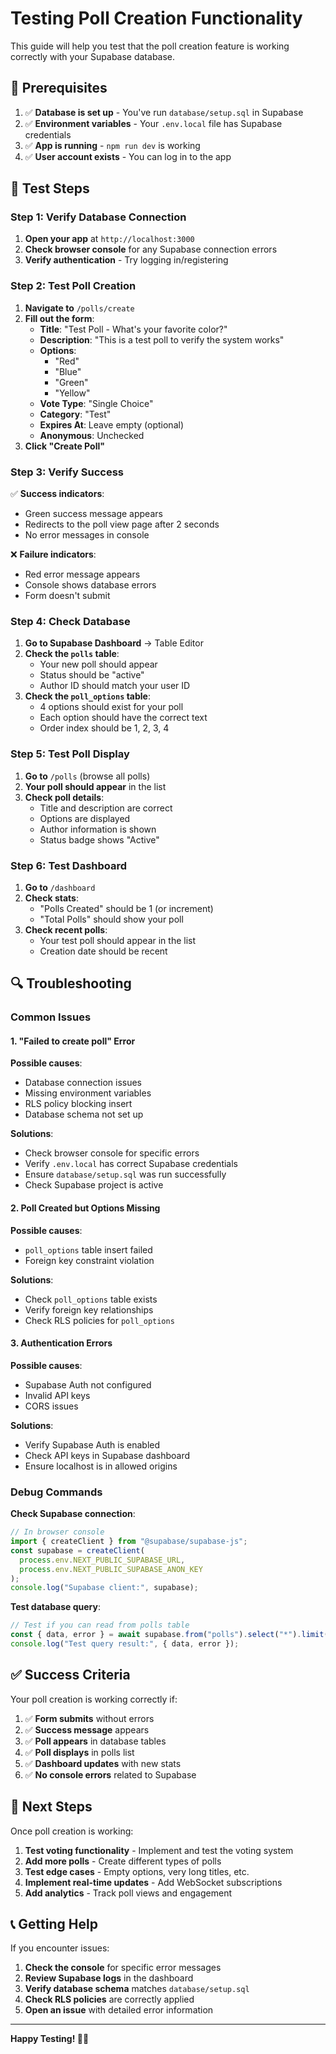 # Testing Poll Creation Functionality

This guide will help you test that the poll creation feature is working correctly with your Supabase database.

## 🧪 Prerequisites

1. ✅ **Database is set up** - You've run `database/setup.sql` in Supabase
2. ✅ **Environment variables** - Your `.env.local` file has Supabase credentials
3. ✅ **App is running** - `npm run dev` is working
4. ✅ **User account exists** - You can log in to the app

## 🚀 Test Steps

### Step 1: Verify Database Connection

1. **Open your app** at `http://localhost:3000`
2. **Check browser console** for any Supabase connection errors
3. **Verify authentication** - Try logging in/registering

### Step 2: Test Poll Creation

1. **Navigate to** `/polls/create`
2. **Fill out the form**:
   - **Title**: "Test Poll - What's your favorite color?"
   - **Description**: "This is a test poll to verify the system works"
   - **Options**:
     - "Red"
     - "Blue"
     - "Green"
     - "Yellow"
   - **Vote Type**: "Single Choice"
   - **Category**: "Test"
   - **Expires At**: Leave empty (optional)
   - **Anonymous**: Unchecked
3. **Click "Create Poll"**

### Step 3: Verify Success

✅ **Success indicators**:

- Green success message appears
- Redirects to the poll view page after 2 seconds
- No error messages in console

❌ **Failure indicators**:

- Red error message appears
- Console shows database errors
- Form doesn't submit

### Step 4: Check Database

1. **Go to Supabase Dashboard** → Table Editor
2. **Check the `polls` table**:
   - Your new poll should appear
   - Status should be "active"
   - Author ID should match your user ID
3. **Check the `poll_options` table**:
   - 4 options should exist for your poll
   - Each option should have the correct text
   - Order index should be 1, 2, 3, 4

### Step 5: Test Poll Display

1. **Go to** `/polls` (browse all polls)
2. **Your poll should appear** in the list
3. **Check poll details**:
   - Title and description are correct
   - Options are displayed
   - Author information is shown
   - Status badge shows "Active"

### Step 6: Test Dashboard

1. **Go to** `/dashboard`
2. **Check stats**:
   - "Polls Created" should be 1 (or increment)
   - "Total Polls" should show your poll
3. **Check recent polls**:
   - Your test poll should appear in the list
   - Creation date should be recent

## 🔍 Troubleshooting

### Common Issues

#### 1. "Failed to create poll" Error

**Possible causes**:

- Database connection issues
- Missing environment variables
- RLS policy blocking insert
- Database schema not set up

**Solutions**:

- Check browser console for specific errors
- Verify `.env.local` has correct Supabase credentials
- Ensure `database/setup.sql` was run successfully
- Check Supabase project is active

#### 2. Poll Created but Options Missing

**Possible causes**:

- `poll_options` table insert failed
- Foreign key constraint violation

**Solutions**:

- Check `poll_options` table exists
- Verify foreign key relationships
- Check RLS policies for `poll_options`

#### 3. Authentication Errors

**Possible causes**:

- Supabase Auth not configured
- Invalid API keys
- CORS issues

**Solutions**:

- Verify Supabase Auth is enabled
- Check API keys in Supabase dashboard
- Ensure localhost is in allowed origins

### Debug Commands

**Check Supabase connection**:

```javascript
// In browser console
import { createClient } from "@supabase/supabase-js";
const supabase = createClient(
  process.env.NEXT_PUBLIC_SUPABASE_URL,
  process.env.NEXT_PUBLIC_SUPABASE_ANON_KEY
);
console.log("Supabase client:", supabase);
```

**Test database query**:

```javascript
// Test if you can read from polls table
const { data, error } = await supabase.from("polls").select("*").limit(1);
console.log("Test query result:", { data, error });
```

## ✅ Success Criteria

Your poll creation is working correctly if:

1. ✅ **Form submits** without errors
2. ✅ **Success message** appears
3. ✅ **Poll appears** in database tables
4. ✅ **Poll displays** in polls list
5. ✅ **Dashboard updates** with new stats
6. ✅ **No console errors** related to Supabase

## 🎯 Next Steps

Once poll creation is working:

1. **Test voting functionality** - Implement and test the voting system
2. **Add more polls** - Create different types of polls
3. **Test edge cases** - Empty options, very long titles, etc.
4. **Implement real-time updates** - Add WebSocket subscriptions
5. **Add analytics** - Track poll views and engagement

## 📞 Getting Help

If you encounter issues:

1. **Check the console** for specific error messages
2. **Review Supabase logs** in the dashboard
3. **Verify database schema** matches `database/setup.sql`
4. **Check RLS policies** are correctly applied
5. **Open an issue** with detailed error information

---

**Happy Testing! 🧪✨**
